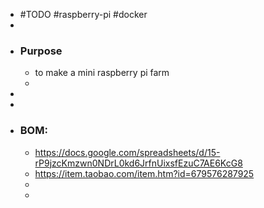 - #TODO #raspberry-pi #docker
-
- ### Purpose
	- to make a mini raspberry pi farm
	-
-
-
- ### BOM:
	- https://docs.google.com/spreadsheets/d/15-rP9jzcKmzwn0NDrL0kd6JrfnUixsfEzuC7AE6KcG8
	- https://item.taobao.com/item.htm?id=679576287925
	-
	-